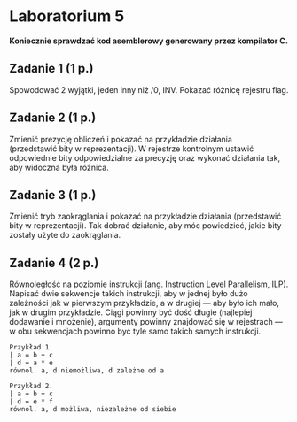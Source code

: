 # Laboratorium 5

**Koniecznie sprawdzać kod asemblerowy generowany przez kompilator C.**

## Zadanie 1 (1 p.)
Spowodować 2 wyjątki, jeden inny niż /0, INV.
Pokazać różnicę rejestru flag.

## Zadanie 2 (1 p.)
Zmienić prezycję obliczeń i pokazać na przykładzie działania (przedstawić bity w reprezentacji).
W rejestrze kontrolnym ustawić odpowiednie bity odpowiedzialne za precyzję oraz wykonać działania tak, aby widoczna była różnica.

## Zadanie 3 (1 p.)
Zmienić tryb zaokrąglania i pokazać na przykładzie działania (przedstawić bity w reprezentacji).
Tak dobrać działanie, aby móc powiedzieć, jakie bity zostały użyte do zaokrąglania.

## Zadanie 4 (2 p.)
Równoległość na poziomie instrukcji (ang. Instruction Level Parallelism, ILP).
Napisać dwie sekwencje takich instrukcji, aby w jednej było dużo zależności jak w pierwszym przykładzie, a w drugiej — aby było ich mało, jak w drugim przykładzie.
Ciągi powinny być dość długie (najlepiej dodawanie i mnożenie), argumenty powinny znajdować się w rejestrach — w obu sekwencjach powinno być tyle samo takich samych instrukcji.
```
Przykład 1.
| a = b + c
| d = a * e
równol. a, d niemożliwa, d zależne od a

Przykład 2.
| a = b + c
| d = e * f
równol. a, d możliwa, niezależne od siebie
```

